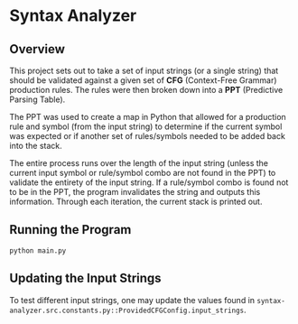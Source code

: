 # Syntax Analyzer

## Overview

This project sets out to take a set of input strings (or a single string) that should be validated against a given
set of **CFG** (Context-Free Grammar) production rules.
The rules were then broken down into a **PPT** (Predictive Parsing Table).

The PPT was used to create a map in Python that allowed for a production rule and symbol (from the input string) to
determine if the current symbol was expected or if another set of rules/symbols needed to be added back into the stack.

The entire process runs over the length of the input string (unless the current input symbol or rule/symbol combo are
not found in the PPT) to validate the entirety of the input string. If a rule/symbol combo is found not to be in the
PPT, the program invalidates the string and outputs this information. Through each iteration, the current stack is
printed out.

## Running the Program

`python main.py`

## Updating the Input Strings

To test different input strings, one may update the values found
in `syntax-analyzer.src.constants.py::ProvidedCFGConfig.input_strings`.
